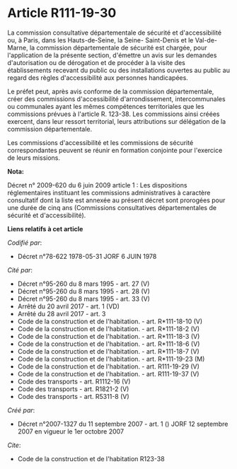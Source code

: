 # Article R111-19-30

La commission consultative départementale de sécurité et d'accessibilité ou, à Paris, dans les Hauts-de-Seine, la Seine-
Saint-Denis et le Val-de-Marne, la commission départementale de sécurité est chargée, pour l'application de la présente
section, d'émettre un avis sur les demandes d'autorisation ou de dérogation et de procéder à la visite des établissements
recevant du public ou des installations ouvertes au public au regard des règles d'accessibilité aux personnes handicapées.

Le préfet peut, après avis conforme de la commission départementale, créer des commissions d'accessibilité d'arrondissement,
intercommunales ou communales ayant les mêmes compétences territoriales que les commissions prévues à l'article R. 123-38.
Les commissions ainsi créées exercent, dans leur ressort territorial, leurs attributions sur délégation de la commission
départementale.

Les commissions d'accessibilité et les commissions de sécurité correspondantes peuvent se réunir en formation conjointe pour
l'exercice de leurs missions.

**Nota:**

Décret n° 2009-620 du 6 juin 2009 article 1 : Les dispositions réglementaires instituant les commissions administratives à
caractère consultatif dont la liste est annexée au présent décret sont prorogées pour une durée de cinq ans (Commissions
consultatives départementales de sécurité et d'accessibilité).

**Liens relatifs à cet article**

_Codifié par_:

  - Décret n°78-622 1978-05-31 JORF 6 JUIN 1978

_Cité par_:

  - Décret n°95-260 du 8 mars 1995 - art. 27 (V)
  - Décret n°95-260 du 8 mars 1995 - art. 28 (V)
  - Décret n°95-260 du 8 mars 1995 - art. 33 (V)
  - Arrêté du 20 avril 2017 - art. 1 (VD)
  - Arrêté du 28 avril 2017 - art. 3
  - Code de la construction et de l'habitation. - art. R*111-18-10 (V)
  - Code de la construction et de l'habitation. - art. R*111-18-2 (V)
  - Code de la construction et de l'habitation. - art. R*111-18-3 (V)
  - Code de la construction et de l'habitation. - art. R*111-18-6 (V)
  - Code de la construction et de l'habitation. - art. R*111-18-7 (V)
  - Code de la construction et de l'habitation. - art. R*111-19-23 (M)
  - Code de la construction et de l'habitation. - art. R111-19-29 (V)
  - Code de la construction et de l'habitation. - art. R111-19-37 (V)
  - Code des transports - art. R1112-16 (V)
  - Code des transports - art. R1821-2 (V)
  - Code des transports - art. R5311-8 (V)

_Créé par_:

  - Décret n°2007-1327 du 11 septembre 2007 - art. 1 () JORF 12 septembre 2007 en vigueur le 1er octobre 2007

_Cite_:

  - Code de la construction et de l'habitation R123-38
